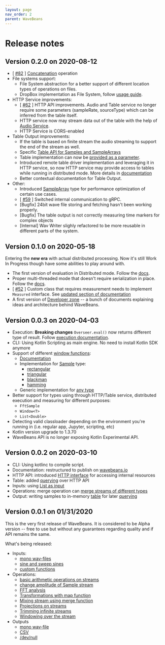```yaml
---
layout: page
nav_order: 2
parent: WaveBeans
---
```


Release notes
=========

Version 0.2.0 on 2020-08-12
------

* [ [#82](https://github.com/WaveBeans/wavebeans/issues/82) ] [Concatenation](/docs/api/operations/concatenation-operation.html) operation
* File systems support:
    * File System abstraction for a better support of different location types of operations on files.
    * DropBox implementation as File System, follow [usage guide](/docs/api/file-systems.html#dropbox-file-system).
* HTTP Service improvements: 
    * [ [#62](https://github.com/WaveBeans/wavebeans/issues/62) ] HTTP API improvements. Audio and Table service no longer require some parameters (sampleRate, sourceType) which can be inferred from the table itself.
    * HTTP service now may stream data out of the table with the help of [Audio Service](/docs/http/index.html#audio-service).
    * HTTP Service is CORS-enabled
* Table Output improvements:
    * If the table is based on finite stream the audio streaming to support the end of the stream as well.
    * Specific [Table API for Samples and SampleArrays](/docs/api/outputs/table-output.html#sample-type)
    * Table implementation can now be [provided as a parameter](/docs/api/outputs/table-output.html#custom-table-implementation).
    * Introduced remote table driver implementation and leveraging it in HTTP service, so now HTTP service may provide access to tables while running in distributed mode. More details in [documentation](/docs/http/index.html#distributed-mode)
    * Better contextual documentation for Table Output.
* Other: 
    * Introduced [SampleArray](/docs/api/index.html#samplearray) type for performance optimization of certain use cases.
    * [ [#59](https://github.com/WaveBeans/wavebeans/issues/59) ] Switched internal communication to gRPC.
    * [Bugfix] 24bit wave file storing and fetching hasn't been working properly.
    * [Bugfix] The table output is not correctly measuring time markers for complex objects 
    * [Internal] Wav Writer slighly refactored to be more reusable in different parts of the system.

Version 0.1.0 on 2020-05-18
------

Entering the **new era** with actual distributed processing. Now it's still Work In Progress though have some abilities to play around with.

* The first version of evaluation in Distributed mode. Follow the [docs](/docs/exe/index.html#distributed-mode).
* Proper multi-threaded mode that doesn't require serialization in place. Follow the [docs](/docs/exe/index.html#multi-threaded-mode).
* [ [#52](https://github.com/WaveBeans/wavebeans/issues/52) ] Custom class that requires measurement needs to implement `Measured` interface. See [updated section of documentation](/docs/api/operations/projection-operation.html#working-with-different-types)
* A first version of [Developer zone](/devzone/) -- a bunch of documents explaining ideas and architecture behind WaveBeans.

Version 0.0.3 on 2020-04-03
------

* Execution: **Breaking changes** `Overseer.eval()` now returns different type of result. Follow [execution documentation](/docs/exe/index.html).
* CLI: Using Kotlin Scripting as main engine. No need to install Kotlin SDK anymore
* Support of different [window functions](https://en.wikipedia.org/wiki/Window_function):
  * [Documentation](/docs/api/operations/map-window-function.html)
  * Implementation for [Sample](/docs/api/operations/map-window-function.html#stream-of-sample-type) type:
    * [rectangular](https://en.wikipedia.org/wiki/Window_function#Rectangular_window)
    * [triangular](https://en.wikipedia.org/wiki/Window_function#Triangular_window)
    * [blackman](https://en.wikipedia.org/wiki/Window_function#Blackman_window)
    * [hamming](https://en.wikipedia.org/wiki/Window_function#Hann_and_Hamming_windows)
  * Generic implementation for [any type](/docs/api/operations/map-window-function.html#stream-of-any-type)
* Better support for types using through HTTP/Table service, distributed execution and measuring for different purposes:
    * `FftSample`
    * `Window<T>`
    * `List<Double>`
* Detecting valid classloader depending on the environment you're running in (i.e. regular app, Jupyter, scripting, etc)
* Kotlin version upgrade to 1.3.70
* WaveBeans API is no longer exposing Kotlin Experimental API.

Version 0.0.2 on 2020-03-10
------

* CLI: Using kotlinc to compile script.
* Documentation: restructured to publish on [wavebeans.io](https://wavebeans.io)
* HTTP API: introduced [HTTP interface](/docs/http/index.html) for accessing internal resources
* Table: added [querying](/docs/api/outputs/table-output.html#querying) over HTTP API
* Inputs: using [List as input](/docs/api/inputs/list-as-input.html)
* Operations: merge operation can [merge streams of different types](/docs/api/operations/merge-operation.html#using-with-two-different-input-types)
* Output: writing samples to in-memory [table](/docs/api/outputs/table-output.html) for later [querying](/docs/api/outputs/table-output.html#querying)

Version 0.0.1 on 01/31/2020
------

This is the very first release of WaveBeans. It is considered to be Alpha version -- free to use but without any guarantees regarding quality and if API remains the same.

What's being released:

* Inputs:
  * [mono wav-files](/docs/api/inputs/wav-file.html)
  * [sine and sweep sines](/docs/api/inputs/sines.html)
  * [custom functions](/docs/api/inputs/function-as-input.html)
* Operations:
  * [basic arithmetic operations on streams](/docs/api/operations/arithmetic-operations.html)
  * [change amplitude of Sample stream](/docs/api/operations/change-amplitude-operation.html)
  * [FFT analysis](/docs/api/operations/fft-operation.html)
  * [Transformations with map function](/docs/api/operations/map-operation.html)
  * [Mixing stream using merge function](/docs/api/operations/merge-operation.html)
  * [Projections on streams](/docs/api/operations/projection-operation.html)
  * [Trimming infinite streams](/docs/api/operations/trim-operation.html)
  * [Windowing over the stream](/docs/api/operations/window-operation.html)
* Outputs
  * [mono wav-file](/docs/api/outputs/wav-output.html)
  * [CSV](/docs/api/outputs/csv-outputs.html)
  * [/dev/null](/docs/api/outputs/dev-null-output.html)
